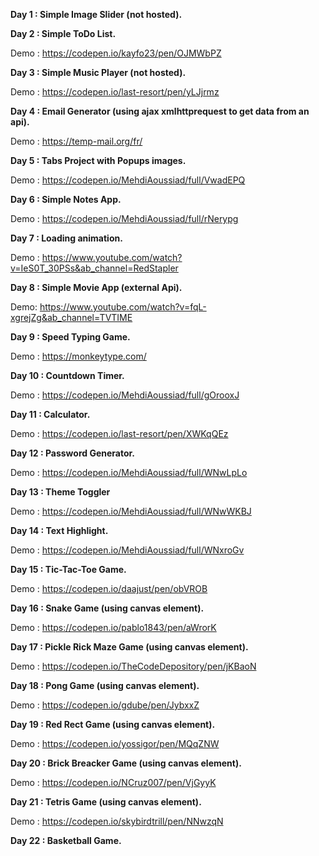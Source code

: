 **Day 1 : Simple Image Slider (not hosted).**

**Day 2 : Simple ToDo List.**

Demo : https://codepen.io/kayfo23/pen/OJMWbPZ

**Day 3 : Simple Music Player (not hosted).**

Demo : https://codepen.io/last-resort/pen/yLJjrmz

**Day 4 : Email Generator (using ajax xmlhttprequest to get data from an api).**

Demo : https://temp-mail.org/fr/

**Day 5 : Tabs Project with Popups images.**

Demo : https://codepen.io/MehdiAoussiad/full/VwadEPQ

**Day 6 : Simple Notes App.**

Demo : https://codepen.io/MehdiAoussiad/full/rNerypg

**Day 7 : Loading animation.**

Demo : https://www.youtube.com/watch?v=IeS0T_30PSs&ab_channel=RedStapler

**Day 8 : Simple Movie App (external Api).**

Demo: https://www.youtube.com/watch?v=fqL-xgrejZg&ab_channel=TVTIME

**Day 9 : Speed Typing Game.**

Demo : https://monkeytype.com/

**Day 10 : Countdown Timer.**

Demo : https://codepen.io/MehdiAoussiad/full/gOrooxJ

**Day 11 : Calculator.**

Demo : https://codepen.io/last-resort/pen/XWKqQEz

**Day 12 : Password Generator.**

Demo : https://codepen.io/MehdiAoussiad/full/WNwLpLo

**Day 13 : Theme Toggler**

Demo : https://codepen.io/MehdiAoussiad/full/WNwWKBJ

**Day 14 : Text Highlight.**

Demo : https://codepen.io/MehdiAoussiad/full/WNxroGv

**Day 15 : Tic-Tac-Toe Game.**

Demo : https://codepen.io/daajust/pen/obVROB

**Day 16 : Snake Game (using canvas element).**

Demo : https://codepen.io/pablo1843/pen/aWrorK

**Day 17 : Pickle Rick Maze Game (using canvas element).**

Demo : https://codepen.io/TheCodeDepository/pen/jKBaoN

**Day 18 : Pong Game (using canvas element).**

Demo : https://codepen.io/gdube/pen/JybxxZ

**Day 19 : Red Rect Game (using canvas element).**

Demo : https://codepen.io/yossigor/pen/MQqZNW

**Day 20 : Brick Breacker Game (using canvas element).**

Demo : https://codepen.io/NCruz007/pen/VjGyyK

**Day 21 : Tetris Game (using canvas element).**

Demo : https://codepen.io/skybirdtrill/pen/NNwzqN

**Day 22 : Basketball Game.**